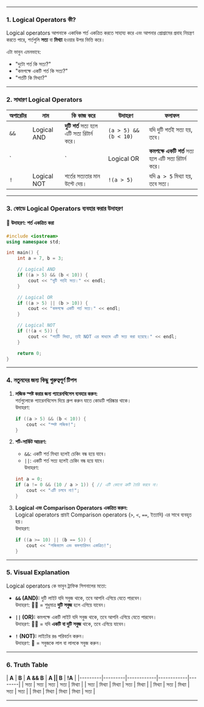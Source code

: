 
---

### **1. Logical Operators কী?**

Logical operators আপনাকে একাধিক শর্ত একত্রিত করতে সাহায্য করে এবং আপনার প্রোগ্রামের প্রবাহ নিয়ন্ত্রণ করতে পারে, শর্তগুলি **সত্য** বা **মিথ্যা** হওয়ার উপর ভিত্তি করে।  

এটা ভাবুন এমনভাবে:  
- "দুটো শর্ত কি সত্য?"  
- "কমপক্ষে একটি শর্ত কি সত্য?"  
- "শর্তটি কি মিথ্যা?"  

---

### **2. সাধারণ Logical Operators**

| **অপারেটর** | **নাম**         | **কি কাজ করে**                                   | **উদাহরণ**                   | **ফলাফল**     |
|--------------|-----------------|-------------------------------------------------|------------------------------|---------------|
| `&&`         | Logical AND     | **দুটি শর্ত** সত্য হলে এটি সত্য রিটার্ন করে।      | `(a > 5) && (b < 10)`        | যদি দুটি শর্তই সত্য হয়, তবে। |
| `||`         | Logical OR      | **কমপক্ষে একটি শর্ত** সত্য হলে এটি সত্য রিটার্ন করে। | `(a > 5) || (b < 10)`        | যদি একটি বা দুটি শর্তই সত্য হয়। |
| `!`          | Logical NOT     | শর্তের সত্যতার মান উল্টে দেয়।                    | `!(a > 5)`                   | যদি `a > 5` মিথ্যা হয়, তবে সত্য। |

---

### **3. কোডে Logical Operators ব্যবহার করার উদাহরণ**

#### 📌 **উদাহরণ: শর্ত একত্রিত করা**

```cpp
#include <iostream>
using namespace std;

int main() {
    int a = 7, b = 3;

    // Logical AND
    if ((a > 5) && (b < 10)) {
        cout << "দুটি শর্তই সত্য।" << endl;
    }

    // Logical OR
    if ((a > 5) || (b > 10)) {
        cout << "কমপক্ষে একটি শর্ত সত্য।" << endl;
    }

    // Logical NOT
    if (!(a < 5)) {
        cout << "শর্তটি মিথ্যা, তাই NOT এর মাধ্যমে এটি সত্য করা হয়েছে।" << endl;
    }

    return 0;
}
```

---

### **4. নতুনদের জন্য কিছু গুরুত্বপূর্ণ টিপস**

1. **লজিক স্পষ্ট করার জন্য প্যারেনথিসেস ব্যবহার করুন:**  
   শর্তগুলোকে প্যারেনথিসেস দিয়ে গ্রুপ করুন যাতে কোডটি পরিষ্কার থাকে।  
   উদাহরণ:  
   ```cpp
   if ((a > 5) && (b < 10)) { 
       cout << "স্পষ্ট লজিক!";
   }
   ```

2. **শর্ট-সার্কিট আচরণ:**  
   - `&&`: একটি শর্ত মিথ্যা হলেই চেকিং বন্ধ হয়ে যাবে।  
   - `||`: একটি শর্ত সত্য হলেই চেকিং বন্ধ হয়ে যাবে।  
   উদাহরণ:  
   ```cpp
   int a = 0;
   if (a != 0 && (10 / a > 1)) { // এটি কোনো ত্রুটি তৈরি করবে না।
       cout << "এটি চলবে না!";
   }
   ```

3. **Logical এবং Comparison Operators একত্রিত করুন:**  
   Logical operators প্রায়ই Comparison operators (`>`, `<`, `==`, ইত্যাদি) এর সাথে ব্যবহৃত হয়।  
   উদাহরণ:  
   ```cpp
   if ((a >= 10) || (b == 5)) { 
       cout << "লজিক্যাল এবং কমপ্যারিসন একত্রিত!";
   }
   ```

---

### **5. Visual Explanation**

Logical operators কে ভাবুন ট্রাফিক সিগনালের মতো:

- **`&&` (AND):** দুটি লাইট যদি সবুজ থাকে, তবে আপনি এগিয়ে যেতে পারবেন।  
  উদাহরণ: 🚦🚦 = শুধুমাত্র **দুটি সবুজ** হলে এগিয়ে যাবেন।  

- **`||` (OR):** কমপক্ষে একটি লাইট যদি সবুজ থাকে, তবে আপনি এগিয়ে যেতে পারবেন।  
  উদাহরণ: 🚦🚦 = যদি **একটি বা দুটি সবুজ** থাকে, তবে এগিয়ে যাবেন।  

- **`!` (NOT):** লাইটের রঙ পরিবর্তন করুন।  
  উদাহরণ: 🚦 = সবুজকে লাল বা লালকে সবুজ করুন।  

---

### **6. Truth Table**

| **A**   | **B**   | **A && B** | **A || B** | **!A** |
|---------|---------|------------|------------|--------|
| সত্য    | সত্য    | সত্য       | সত্য       | মিথ্যা  |
| সত্য    | মিথ্যা   | মিথ্যা      | সত্য       | মিথ্যা  |
| মিথ্যা   | সত্য    | মিথ্যা      | সত্য       | সত্য   |
| মিথ্যা   | মিথ্যা   | মিথ্যা      | মিথ্যা      | সত্য   |

--- 


